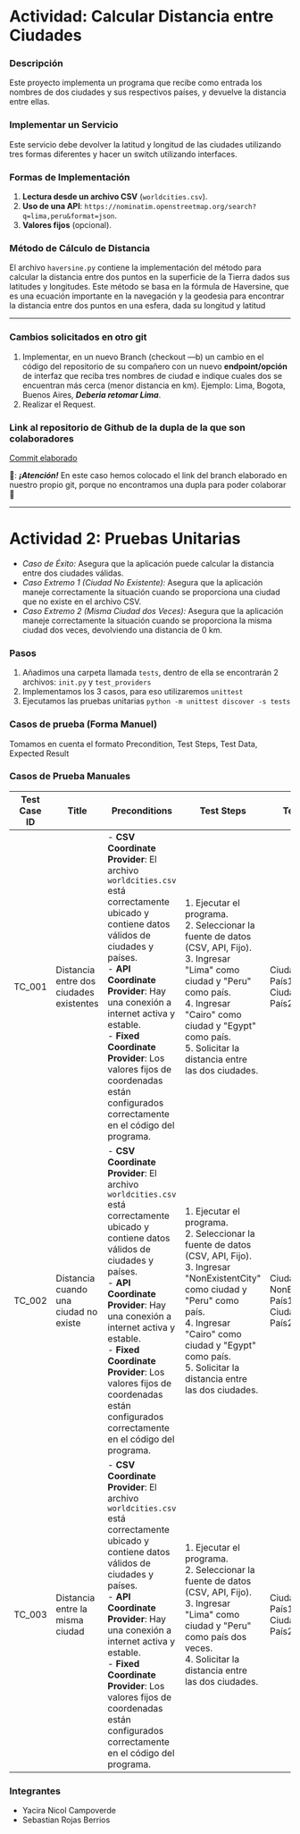 # Actividad: Calcular Distancia entre Ciudades

### Descripción
Este proyecto implementa un programa que recibe como entrada los nombres de dos ciudades y sus respectivos países, y devuelve la distancia entre ellas.

### Implementar un Servicio
Este servicio debe devolver la latitud y longitud de las ciudades utilizando tres formas diferentes y hacer un switch utilizando interfaces.

### Formas de Implementación

1. **Lectura desde un archivo CSV** (`worldcities.csv`).
2. **Uso de una API**: `https://nominatim.openstreetmap.org/search?q=lima,peru&format=json`.
3. **Valores fijos** (opcional).

### Método de Cálculo de Distancia

El archivo `haversine.py` contiene la implementación del método para calcular la distancia entre dos puntos en la superficie de la Tierra dados sus latitudes y longitudes. Este método se basa en la fórmula de Haversine, que es una ecuación importante en la navegación y la geodesia para encontrar la distancia entre dos puntos en una esfera, dada su longitud y latitud

-----------------------------------------------------------
### Cambios solicitados en otro git  
1. Implementar, en un nuevo Branch (checkout —b) un cambio en el código del repositorio de su compañero con un nuevo **endpoint/opción** de interfaz que reciba tres nombres de ciudad e indique cuales dos se encuentran más cerca (menor distancia en km).
Ejemplo: Lima, Bogota, Buenos Aires, ***Deberia retomar Lima***.
2. Realizar eI Request.
### Link al repositorio de Github de la dupla de la que son colaboradores
[Commit elaborado](https://github.com/YaciraUTEC/Desarrollo_dist/tree/new-feature-branch2)

🚨: ***¡Atención!***  En este caso hemos colocado el link del branch elaborado en nuestro propio git, porque no encontramos una dupla para poder colaborar 🥹

----------------------------------------------------------------------
# Actividad 2: Pruebas Unitarias

* *Caso de Éxito:* Asegura que la aplicación puede calcular la distancia entre dos ciudades válidas.
* *Caso Extremo 1 (Ciudad No Existente):* Asegura que la aplicación maneje correctamente la situación cuando se proporciona una ciudad que no existe en el archivo CSV.
* *Caso Extremo 2 (Misma Ciudad dos Veces):* Asegura que la aplicación maneje correctamente la situación cuando se proporciona la misma ciudad dos veces, devolviendo una distancia de 0 km.

### Pasos
1. Añadimos una carpeta llamada `tests`, dentro de ella se encontrarán 2 archivos: `init.py` y `test_providers`
2. Implementamos los 3 casos, para eso utilizaremos `unittest`
3. Ejecutamos las pruebas unitarias `python -m unittest discover -s tests`

### Casos de prueba (Forma Manuel)
Tomamos en cuenta el formato Precondition, Test Steps, Test Data, Expected Result
### Casos de Prueba Manuales

| Test Case ID | Title                                   | Preconditions                                                                                                                                                      | Test Steps                                                                                                                                                                                                                                                                                   | Test Data                                                        | Expected Result                                                                                       |
|--------------|-----------------------------------------|--------------------------------------------------------------------------------------------------------------------------------------------------------------------|----------------------------------------------------------------------------------------------------------------------------------------------------------------------------------------------------------------------------------------------------------------------------------------------|------------------------------------------------------------------|-------------------------------------------------------------------------------------------------------|
| TC_001       | Distancia entre dos ciudades existentes | - **CSV Coordinate Provider**: El archivo `worldcities.csv` está correctamente ubicado y contiene datos válidos de ciudades y países.<br>- **API Coordinate Provider**: Hay una conexión a internet activa y estable.<br>- **Fixed Coordinate Provider**: Los valores fijos de coordenadas están configurados correctamente en el código del programa.   | 1. Ejecutar el programa.<br>2. Seleccionar la fuente de datos (CSV, API, Fijo).<br>3. Ingresar "Lima" como ciudad y "Peru" como país.<br>4. Ingresar "Cairo" como ciudad y "Egypt" como país.<br>5. Solicitar la distancia entre las dos ciudades.                                           | Ciudad1: Lima<br>País1: Peru<br>Ciudad2: Cairo<br>País2: Egypt   | El programa debería calcular y mostrar la distancia entre Lima y Cairo (aproximadamente 12345 km).                                                               |
| TC_002       | Distancia cuando una ciudad no existe   | - **CSV Coordinate Provider**: El archivo `worldcities.csv` está correctamente ubicado y contiene datos válidos de ciudades y países.<br>- **API Coordinate Provider**: Hay una conexión a internet activa y estable.<br>- **Fixed Coordinate Provider**: Los valores fijos de coordenadas están configurados correctamente en el código del programa.   | 1. Ejecutar el programa.<br>2. Seleccionar la fuente de datos (CSV, API, Fijo).<br>3. Ingresar "NonExistentCity" como ciudad y "Peru" como país.<br>4. Ingresar "Cairo" como ciudad y "Egypt" como país.<br>5. Solicitar la distancia entre las dos ciudades.                                        | Ciudad1: NonExistentCity<br>País1: Peru<br>Ciudad2: Cairo<br>País2: Egypt   | El programa debería lanzar un error indicando que la ciudad "NonExistentCity" no se encuentra.                                                                   |
| TC_003       | Distancia entre la misma ciudad        | - **CSV Coordinate Provider**: El archivo `worldcities.csv` está correctamente ubicado y contiene datos válidos de ciudades y países.<br>- **API Coordinate Provider**: Hay una conexión a internet activa y estable.<br>- **Fixed Coordinate Provider**: Los valores fijos de coordenadas están configurados correctamente en el código del programa.   | 1. Ejecutar el programa.<br>2. Seleccionar la fuente de datos (CSV, API, Fijo).<br>3. Ingresar "Lima" como ciudad y "Peru" como país dos veces.<br>4. Solicitar la distancia entre las dos ciudades.                                           | Ciudad1: Lima<br>País1: Peru<br>Ciudad2: Lima<br>País2: Peru     | El programa debería mostrar una distancia de 0 km.                                                                                                                 |



### Integrantes
- Yacira Nicol Campoverde
- Sebastian Rojas Berrios
